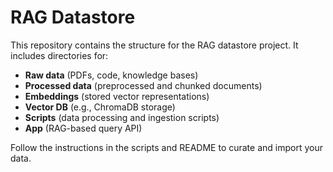 # RAG Datastore

This repository contains the structure for the RAG datastore project.
It includes directories for:
- **Raw data** (PDFs, code, knowledge bases)
- **Processed data** (preprocessed and chunked documents)
- **Embeddings** (stored vector representations)
- **Vector DB** (e.g., ChromaDB storage)
- **Scripts** (data processing and ingestion scripts)
- **App** (RAG-based query API)

Follow the instructions in the scripts and README to curate and import your data.
